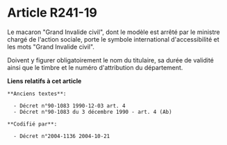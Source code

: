 # Article R241-19

Le macaron "Grand Invalide civil", dont le modèle est arrêté par le ministre chargé de l'action sociale, porte le symbole
international d'accessibilité et les mots "Grand Invalide civil".

Doivent y figurer obligatoirement le nom du titulaire, sa durée de validité ainsi que le timbre et le numéro d'attribution du
département.

**Liens relatifs à cet article**

	**Anciens textes**:

	  - Décret n°90-1083 1990-12-03 art. 4
	  - Décret n°90-1083 du 3 décembre 1990 - art. 4 (Ab)

	**Codifié par**:

	  - Décret n°2004-1136 2004-10-21
